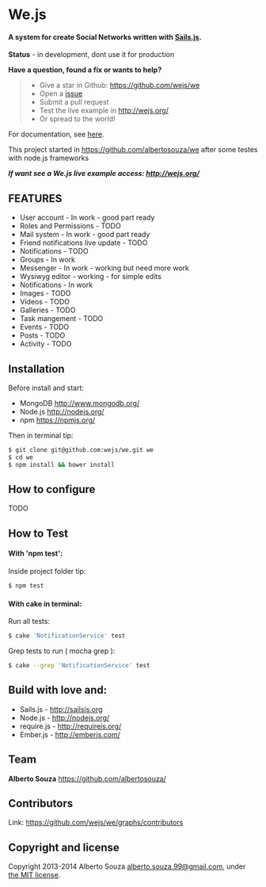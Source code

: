 # We.js
#### A system for create Social Networks written with [Sails.js](http://sailsjs.org).

**Status** - in development, dont use it for production

**Have a question, found a fix or wants to help?**
>
> * Give a star in Github: https://github.com/wejs/we
> * Open a [issue](https://github.com/wejs/we/issues)
> * Submit a pull request
> * Test the live example in http://wejs.org/
> * Or spread to the world!

For documentation, see [here](https://github.com/wejs/we/blob/master/DOCUMENTATION.md).

This project started in https://github.com/albertosouza/we after some testes with node.js frameworks

***If want see a We.js live example access: http://wejs.org/***


## FEATURES

* User account - In work - good part ready
* Roles and Permissions - TODO
* Mail system - In work - good part ready
* Friend notifications live update - TODO
* Notifications - TODO
* Groups - In work
* Messenger - In work - working but need more work
* Wysiwyg editor - working - for simple edits
* Notifications - In work
* Images - TODO
* Vídeos - TODO
* Galleries - TODO
* Task mangement - TODO
* Events - TODO
* Posts - TODO
* Activity - TODO


## Installation

Before install and start:
* MongoDB http://www.mongodb.org/
* Node.js http://nodejs.org/
* npm https://npmjs.org/

Then in terminal tip:

```sh
$ git clone git@github.com:wejs/we.git we
$ cd we
$ npm install && bower install
```
## How to configure

TODO

## How to Test

#### With 'npm test':
Inside project folder tip:
```sh
$ npm test
```

#### With cake in terminal:
Run all tests:
```sh
$ cake 'NotificationService' test
```

Grep tests to run ( mocha grep ):
```sh
$ cake --grep 'NotificationService' test
```

## Build with love and:
* Sails.js - http://sailsjs.org
* Node.js - http://nodejs.org/
* require.js - http://requirejs.org/
* Ember.js - http://emberjs.com/

## Team

**Alberto Souza** <https://github.com/albertosouza/>

## Contributors

Link: https://github.com/wejs/we/graphs/contributors

## Copyright and license

Copyright 2013-2014 Alberto Souza <alberto.souza.99@gmail.com>, under [the MIT license](LICENSE).
